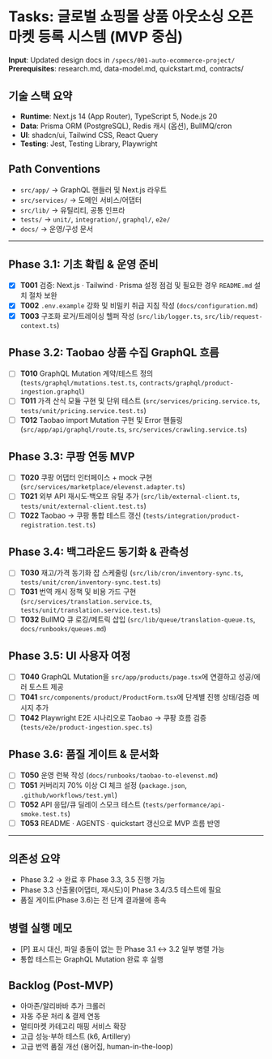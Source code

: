 # Tasks: 글로벌 쇼핑몰 상품 아웃소싱 오픈마켓 등록 시스템 (MVP 중심)

**Input**: Updated design docs in `/specs/001-auto-ecommerce-project/`
**Prerequisites**: research.md, data-model.md, quickstart.md, contracts/

## 기술 스택 요약
- **Runtime**: Next.js 14 (App Router), TypeScript 5, Node.js 20
- **Data**: Prisma ORM (PostgreSQL), Redis 캐시 (옵션), BullMQ/cron
- **UI**: shadcn/ui, Tailwind CSS, React Query
- **Testing**: Jest, Testing Library, Playwright

## Path Conventions
- `src/app/` → GraphQL 핸들러 및 Next.js 라우트
- `src/services/` → 도메인 서비스/어댑터
- `src/lib/` → 유틸리티, 공통 인프라
- `tests/` → `unit/`, `integration/`, `graphql/`, `e2e/`
- `docs/` → 운영/구성 문서

---

## Phase 3.1: 기초 확립 & 운영 준비
- [x] **T001** 검증: Next.js · Tailwind · Prisma 설정 점검 및 필요한 경우 `README.md` 설치 절차 보완
- [x] **T002** `.env.example` 강화 및 비밀키 취급 지침 작성 (`docs/configuration.md`)
- [x] **T003** 구조화 로거/트레이싱 헬퍼 작성 (`src/lib/logger.ts`, `src/lib/request-context.ts`)

## Phase 3.2: Taobao 상품 수집 GraphQL 흐름
- [ ] **T010** GraphQL Mutation 계약/테스트 정의 (`tests/graphql/mutations.test.ts`, `contracts/graphql/product-ingestion.graphql`)
- [ ] **T011** 가격 산식 모듈 구현 및 단위 테스트 (`src/services/pricing.service.ts`, `tests/unit/pricing.service.test.ts`)
- [ ] **T012** Taobao import Mutation 구현 및 Error 핸들링 (`src/app/api/graphql/route.ts`, `src/services/crawling.service.ts`)

## Phase 3.3: 쿠팡 연동 MVP
- [ ] **T020** 쿠팡 어댑터 인터페이스 + mock 구현 (`src/services/marketplace/elevenst.adapter.ts`)
- [ ] **T021** 외부 API 재시도·백오프 유틸 추가 (`src/lib/external-client.ts`, `tests/unit/external-client.test.ts`)
- [ ] **T022** Taobao → 쿠팡 통합 테스트 갱신 (`tests/integration/product-registration.test.ts`)

## Phase 3.4: 백그라운드 동기화 & 관측성
- [ ] **T030** 재고/가격 동기화 잡 스케줄링 (`src/lib/cron/inventory-sync.ts`, `tests/unit/cron/inventory-sync.test.ts`)
- [ ] **T031** 번역 캐시 정책 및 비용 가드 구현 (`src/services/translation.service.ts`, `tests/unit/translation.service.test.ts`)
- [ ] **T032** BullMQ 큐 로깅/메트릭 삽입 (`src/lib/queue/translation-queue.ts`, `docs/runbooks/queues.md`)

## Phase 3.5: UI 사용자 여정
- [ ] **T040** GraphQL Mutation을 `src/app/products/page.tsx`에 연결하고 성공/에러 토스트 제공
- [ ] **T041** `src/components/product/ProductForm.tsx`에 단계별 진행 상태/검증 메시지 추가
- [ ] **T042** Playwright E2E 시나리오로 Taobao → 쿠팡 흐름 검증 (`tests/e2e/product-ingestion.spec.ts`)

## Phase 3.6: 품질 게이트 & 문서화
- [ ] **T050** 운영 런북 작성 (`docs/runbooks/taobao-to-elevenst.md`)
- [ ] **T051** 커버리지 70% 이상 CI 체크 설정 (`package.json`, `.github/workflows/test.yml`)
- [ ] **T052** API 응답/큐 딜레이 스모크 테스트 (`tests/performance/api-smoke.test.ts`)
- [ ] **T053** README · AGENTS · quickstart 갱신으로 MVP 흐름 반영

---

## 의존성 요약
- Phase 3.2 → 완료 후 Phase 3.3, 3.5 진행 가능
- Phase 3.3 산출물(어댑터, 재시도)이 Phase 3.4/3.5 테스트에 필요
- 품질 게이트(Phase 3.6)는 전 단계 결과물에 종속

## 병렬 실행 메모
- [P] 표시 대신, 파일 충돌이 없는 한 Phase 3.1 ↔ 3.2 일부 병렬 가능
- 통합 테스트는 GraphQL Mutation 완료 후 실행

## Backlog (Post-MVP)
- 아마존/알리바바 추가 크롤러
- 자동 주문 처리 & 결제 연동
- 멀티마켓 카테고리 매핑 서비스 확장
- 고급 성능·부하 테스트 (k6, Artillery)
- 고급 번역 품질 개선 (용어집, human-in-the-loop)
